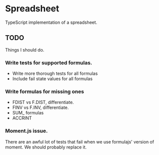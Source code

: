 # Spreadsheet
TypeScript implementation of a spreadsheet.

## TODO
Things I should do.

### Write tests for supported formulas.
* Write more thorough tests for all formulas
* Include fail state values for all formulas

### Write formulas for missing ones
* FDIST vs F.DIST, differentiate.
* FINV vs F.INV, differentiate.
* SUM_ formulas
* ACCRINT

### Moment.js issue.
There are an awful lot of tests that fail when we use formulajs' version of moment. We should probably replace it.
